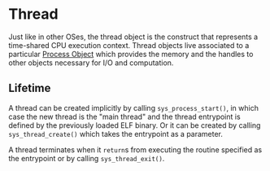 # Thread
Just like in other OSes, the thread object is the construct that represents a
time-shared CPU execution context. Thread objects live associated to a
particular [Process Object](process_object.md) which provides the memory and
the handles to other objects necessary for I/O and computation.

## Lifetime
A thread can be created implicitly by calling `sys_process_start()`, in which
case the new thread is the "main thread" and the thread entrypoint is defined by
the previously loaded ELF binary. Or it can be created by calling
`sys_thread_create()` which takes the entrypoint as a parameter.

A thread terminates when it `return`s from executing the routine specified as
the entrypoint or by calling `sys_thread_exit()`.

